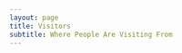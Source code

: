 ```yaml
---
layout: page
title: Visitors
subtitle: Where People Are Visiting From
---
```


<!-- <style>::-webkit-scrollbar{display:none;}html,body{overflow:hidden;height:100%;margin:0;}</style> -->
<div id="mountNode"></div>
<script>/*Fixing iframe window.innerHeight 0 issue in Safari*/document.body.clientHeight;</script>
<script src="https://gw.alipayobjects.com/os/antv/pkg/_antv.g2-3.5.1/dist/g2.min.js"></script>
<script src="https://gw.alipayobjects.com/os/antv/pkg/_antv.data-set-0.10.1/dist/data-set.min.js"></script>
<script src="https://gw.alipayobjects.com/os/antv/assets/lib/jquery-3.2.1.min.js"></script>
<!-- <p style="position:absolute;bottom: 0;right: 0;font-size: 10px; -webkit-transform: scale(0.83);-webkit-transform-origin: 0% 50%;color:#545454">数据来源于<br> https://github.com/react-d3/react-d3-map-bubble</p> -->
<script>
$.getJSON('https://gw.alipayobjects.com/os/antvdemo/assets/data/world.geo.json', function(mapData) {    $.getJSON('/assets/example/visitors.json', function(data) {
      var chart = new G2.Chart({
        container: 'mountNode',
        forceFit: true,
        height: window.innerHeight,
        padding: [0, 20, 40]
      });
      // force sync scales
      chart.scale({
        x: {
          sync: true,
          nice: false
        },
        y: {
          sync: true,
          nice: false
        }
      });
      chart.coord().reflect();
      chart.legend(false);
      chart.axis(false);
      // style the tooltip
      chart.tooltip({
        showTitle: false,
        containerTpl: '<div class="g2-tooltip"><table class="g2-tooltip-list"></table></div>',
        itemTpl: '<tr data-index="{index}"><td style="padding:5px;background-color:#white;">{name}</td><td style="padding:5px;background-color:#fff;color:#000;">{value}</td></tr>',
        'g2-tooltip': {
          borderRadius: '2px',
          backgroundColor: '#DDDDDD',
          padding: 0,
          border: '1px solid #333'
        }
      });
      // data set
      var ds = new DataSet();
      // draw the map
      var dv = ds.createView('back').source(mapData, {
        type: 'GeoJSON'
      }).transform({
        type: 'geo.projection',
        projection: 'geoMercator',
        as: ['x', 'y', 'centroidX', 'centroidY']
      });
      var bgView = chart.view();
      bgView.source(dv);
      bgView.tooltip(false);
      bgView.polygon().position('x*y').style({
        fill: '#DDDDDD',
        stroke: '#b1b1b1',
        lineWidth: 0.5,
        fillOpacity: 0.85
      });
      // draw the bubble plot
      var userData = ds.createView().source(data);
      userData.transform({
        type: 'map',
        callback: function callback(obj) {
          var projectedCoord = dv.geoProjectPosition([obj.lng * 1, obj.lat * 1], 'geoMercator');
          obj.x = projectedCoord[0];
          obj.y = projectedCoord[1];
          obj.magnitude = obj.magnitude * 1;
          return obj;
        }
      });
      var pointView = chart.view();
      pointView.source(userData);
      // pointView.point().position('x*y').size('magnitude', [2, 30]).shape('circle').opacity(0.45).color('#FF2F29').tooltip('date*location*lat*lng*magnitude');
      pointView.point().position('x*y').shape('circle').opacity(0.45).color('#FF2F29').tooltip('date*location*lat*lng*magnitude');
      chart.render();
    });
  });
</script>